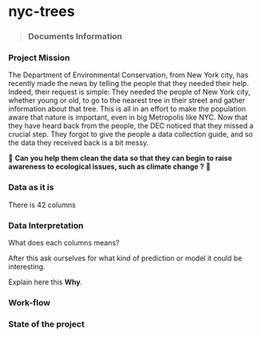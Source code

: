 # nyc-trees

> ### Documents Information ###


### Project Mission

The Department of Environmental Conservation, from New York city, has recently made the news by telling the people that they needed their help. Indeed, their request is simple: They needed the people of New York city, whether young or old, to go to the nearest tree in their street and gather information about that tree. This is all in an effort to make the population aware that nature is important, even in big Metropolis like NYC. Now that they have heard back from the people, the DEC noticed that they missed a crucial step. They forgot to give the people a data collection guide, and so the data they received back is a bit messy.

:deciduous_tree: **Can you help them clean the data so that they can begin to raise awareness to ecological issues, such as climate change ?** :deciduous_tree:

### Data as it is

There is 42 columns

### Data Interpretation 

What does each columns means?

After this ask ourselves for what kind of prediction or model it could be interesting.

Explain here this **Why**.


### Work-flow ###

### State of the project
